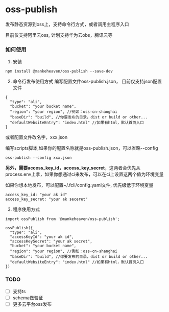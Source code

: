 # oss-publish
发布静态资源到oss上，支持命令行方式，或者调用主程序入口

目前仅支持阿里云oss, 计划支持华为云obs，腾讯云等

### 如何使用

1. 安装
```
npm install @mankeheaven/oss-publish --save-dev
```

2. 命令行发布使用方式
编写配置文件oss-publish.json， 目前仅支持json配置文件
```
{
  "type": "ali",
  "bucket": "your bucket name",
  "region": "your region", //例如：oss-cn-shanghai
  "baseDir": "build", //你要发布的目录，dist or build or other...
  "defaultWebsiteEntry": "index.html" //如果有html，默认首页入口
}
```
或者配置文件改名字，xxx.json

编写scripts脚本,如果你的配置名称就是oss-publish.json，可以省略--config
```
oss-publish --config xxx.json
```

**另外，需要access_key_id，access_key_secret**，这两者会优先从process.env上拿，如果你想通过ci来发布，可以在ci上设置这两个值为环境变量

如果你想本地发布，可以配置~/.fcli/config.yaml文件, 优先级低于环境变量
```
access_key_id: "your ak id"
access_key_secret: "your ak seceret"
```

3. 程序使用方式
```
import ossPublish from '@mankeheaven/oss-publish';

ossPublish({
  "type": "ali",
  "accessKeyId": "your ak id",
  "accessKeySecret": "your ak secret",
  "bucket": "your bucket name",
  "region": "your region", //例如：oss-cn-shanghai
  "baseDir": "build", //你要发布的目录，dist or build or other...
  "defaultWebsiteEntry": "index.html" //如果有html，默认首页入口
})

```
### TODO
- [ ] 支持ts
- [ ] schema做验证
- [ ] 更多云平台oss发布

